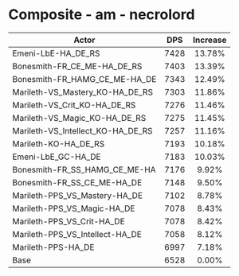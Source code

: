 # Composite - am - necrolord
| Actor | DPS | Increase |
|---|:---:|:---:|
|Emeni-LbE-HA_DE_RS|7428|13.78%|
|Bonesmith-FR_CE_ME-HA_DE_RS|7403|13.39%|
|Bonesmith-FR_HAMG_CE_ME-HA_DE|7343|12.49%|
|Marileth-VS_Mastery_KO-HA_DE_RS|7303|11.86%|
|Marileth-VS_Crit_KO-HA_DE_RS|7276|11.46%|
|Marileth-VS_Magic_KO-HA_DE_RS|7275|11.45%|
|Marileth-VS_Intellect_KO-HA_DE_RS|7257|11.16%|
|Marileth-KO-HA_DE_RS|7193|10.18%|
|Emeni-LbE_GC-HA_DE|7183|10.03%|
|Bonesmith-FR_SS_HAMG_CE_ME-HA|7176|9.92%|
|Bonesmith-FR_SS_CE_ME-HA_DE|7148|9.50%|
|Marileth-PPS_VS_Mastery-HA_DE|7102|8.78%|
|Marileth-PPS_VS_Magic-HA_DE|7078|8.43%|
|Marileth-PPS_VS_Crit-HA_DE|7078|8.42%|
|Marileth-PPS_VS_Intellect-HA_DE|7058|8.12%|
|Marileth-PPS-HA_DE|6997|7.18%|
|Base|6528|0.00%|
